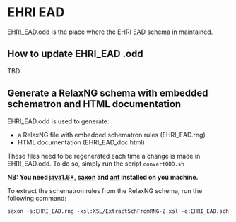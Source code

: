 # EHRI EAD

EHRI_EAD.odd is the place where the EHRI EAD schema in maintained.

## How to update EHRI_EAD .odd
TBD

## Generate a RelaxNG schema with embedded schematron and HTML documentation
EHRI_EAD.odd is used to generate:
* a RelaxNG file with embedded schematron rules (EHRI_EAD.rng)
* HTML documentation (EHRI_EAD_doc.html)

These files need to be regenerated each time a change is made in EHRI_EAD.odd. To do so, simply run the script `convertODD.sh`

__NB: You need [java1.6+](https://www.java.com/en/download/), [saxon](http://www.saxonica.com/saxon-c/index.xml#download) and [ant](https://ant.apache.org/) installed on you machine.__

To extract the schematron rules from the RelaxNG schema, run the following command:

```
saxon -s:EHRI_EAD.rng -xsl:XSL/ExtractSchFromRNG-2.xsl -o:EHRI_EAD.sch

```

